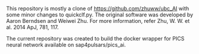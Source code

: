 This repository is mostly a clone of https://github.com/zhuww/ubc_AI with some minor changes to quickclf.py. The original software was developed by Aaron Berndsen and Weiwei Zhu. For more information, refer Zhu, W. W. et al. 2014 ApJ, 781, 117.

The current repository was created to build the docker wrapper for PICS neural network available on sap4pulsars/pics_ai.  
